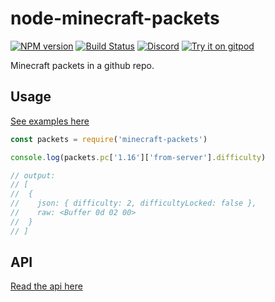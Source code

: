 # node-minecraft-packets
[![NPM version](https://img.shields.io/npm/v/minecraft-packets.svg)](http://npmjs.com/package/minecraft-packets)
[![Build Status](https://github.com/PrismarineJS/node-minecraft-packets/workflows/CI/badge.svg)](https://github.com/PrismarineJS/node-minecraft-packets/actions?query=workflow%3A%22CI%22)
[![Discord](https://img.shields.io/badge/chat-on%20discord-brightgreen.svg)](https://discord.gg/GsEFRM8)
[![Try it on gitpod](https://img.shields.io/badge/try-on%20gitpod-brightgreen.svg)](https://gitpod.io/#https://github.com/PrismarineJS/node-minecraft-packets)

Minecraft packets in a github repo.
## Usage

[See examples here](example.js)

```js
const packets = require('minecraft-packets')

console.log(packets.pc['1.16']['from-server'].difficulty)

// output:
// [
//  {
//    json: { difficulty: 2, difficultyLocked: false },
//    raw: <Buffer 0d 02 00>
//  }
// ]

```

## API

[Read the api here](api.md)
